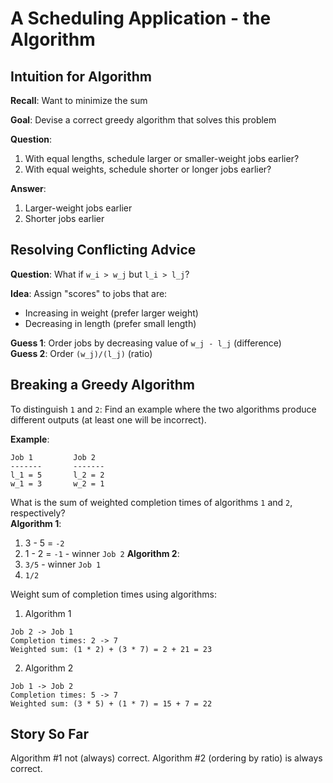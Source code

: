 # A Scheduling Application - the Algorithm

## Intuition for Algorithm

**Recall**: Want to minimize the sum

**Goal**: Devise a correct greedy algorithm that solves this problem  

**Question**:
1. With equal lengths, schedule larger or smaller-weight jobs earlier?
2. With equal weights, schedule shorter or longer jobs earlier?

**Answer**: 
1. Larger-weight jobs earlier
2. Shorter jobs earlier

## Resolving Conflicting Advice

**Question**: What if `w_i > w_j` but `l_i > l_j`?

**Idea**: Assign "scores" to jobs that are:
- Increasing in weight (prefer larger weight)
- Decreasing in length (prefer small length)

**Guess 1**: Order jobs by decreasing value of `w_j - l_j` (difference)  
**Guess 2**: Order `(w_j)/(l_j)` (ratio)

## Breaking a Greedy Algorithm

To distinguish `1` and `2`: Find an example where the two algorithms produce
different outputs (at least one will be incorrect).

**Example**:
```
Job 1         Job 2
-------       -------
l_1 = 5       l_2 = 2
w_1 = 3       w_2 = 1
```
What is the sum of weighted completion times of algorithms `1` and `2`,
respectively?  
**Algorithm 1**:
1. 3 - 5 = `-2`
2. 1 - 2 = `-1` - winner `Job 2`
**Algorithm 2**:
1. `3/5` - winner `Job 1`
2. `1/2`

Weight sum of completion times using algorithms:  
1. Algorithm 1
```
Job 2 -> Job 1
Completion times: 2 -> 7
Weighted sum: (1 * 2) + (3 * 7) = 2 + 21 = 23
```
2. Algorithm 2
```
Job 1 -> Job 2
Completion times: 5 -> 7
Weighted sum: (3 * 5) + (1 * 7) = 15 + 7 = 22
```

## Story So Far

Algorithm #1 not (always) correct. Algorithm #2 (ordering by ratio) is always
correct.
